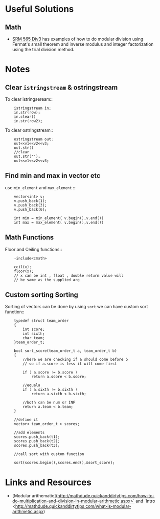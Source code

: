Useful Solutions
================

Math
----

* [SRM 565 Div3](divisiblesequence-c++/DivisibleSequence.h) has examples of how to do modular division using Fermat's small theorem and inverse modulus and integer factorization using the trial division method.

Notes
=====

Clear `istringstream` & ostringstream
-------------------------------------

To clear istringseream::
``` 
    istringstream in;
    in.str(row);
    in.clear()
    in.str(row2);

``` 

To clear ostringstream::

``` 
    ostringstream out;
    out<<v1<<v2<<v3;
    out.str()
    //clear
    out.str('');
    out<<v1<<v2<<v3;
``` 

Find min and max in vector etc 
------------------------------

use `min_element` and `max_element` ::
    
``` 
    vector<int> v;
    v.push_back(1);
    v.push_back(3);
    v.push_back(0);

    int min = min_element( v.begin(),v.end())
    int max = max_element( v.begin(),v.end())
``` 

Math Functions 
--------------

Floor and Ceiling functions::
    
``` 
    -include<cmath>
    
    ceil(x);
    floor(x);
    // x can be int , float , double return value will 
    // be same as the supplied arg
``` 

   
Custom sorting Sorting 
----------------------


Sorting of vectors can be done by using `sort` we can have custom sort function::

``` 
    typedef struct team_order
    {
        int score;
        int sixth;
        char team;
    }team_order_t;
    
    bool sort_score(team_order_t a, team_order_t b)
    {
        //here we are checking if a should come before b
        // so if a.score is less it will come first

        if ( a.score != b.score )
            return a.score < b.score;
    
        //equala
        if ( a.sixth != b.sixth )
            return a.sixth < b.sixth;
    
        //both can be num or INF
        return a.team < b.team;
    }

    //define it 
    vector< team_order_t > scores; 

    //add elements
    scores.push_back(t1);
    scores.push_back(t2);
    scores.push_back(t3);

    //call sort with custom function

    sort(scores.begin(),scores.end(),&sort_score);
``` 

Links and Resources
===================

* [Modular arithematic](http://mathdude.quickanddirtytips.com/how-to-do-multiplication-and-division-in-modular-arithmetic.aspx>` and `Intro <http://mathdude.quickanddirtytips.com/what-is-modular-arithmetic.aspx)
 

